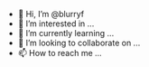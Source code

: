 - 👋 Hi, I’m @blurryf
- 👀 I’m interested in ...
- 🌱 I’m currently learning ...
- 💞️ I’m looking to collaborate on ...
- 📫 How to reach me ...

<!---
blurryf/blurryf is a ✨ special ✨ repository because its `README.md` (this file) appears on your GitHub profile.
You can click the Preview link to take a look at your changes.
--->
